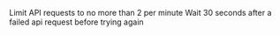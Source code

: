 Limit API requests to no more than 2 per minute
Wait 30 seconds after a failed api request before trying again
